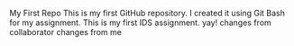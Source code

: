 My First Repo
This is my first GitHub repository.
I created it using Git Bash for my assignment.
This is my first IDS assignment.
yay! 
changes from collaborator 
changes from me 